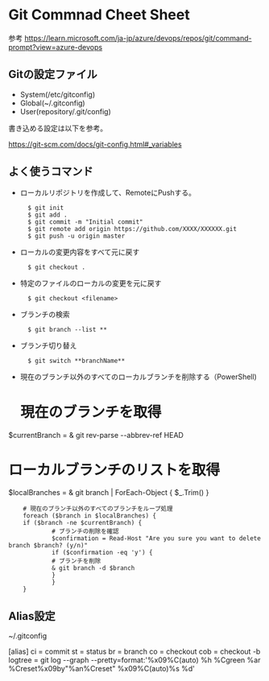 # Git Commnad Cheet Sheet

参考
<https://learn.microsoft.com/ja-jp/azure/devops/repos/git/command-prompt?view=azure-devops>

## Gitの設定ファイル
- System(/etc/gitconfig)
- Global(~/.gitconfig)
- User(repository/.git/config)

書き込める設定は以下を参考。

https://git-scm.com/docs/git-config.html#_variables

## よく使うコマンド

- ローカルリポジトリを作成して、RemoteにPushする。

        $ git init
        $ git add .
        $ git commit -m "Initial commit"
        $ git remote add origin https://github.com/XXXX/XXXXXX.git
        $ git push -u origin master

- ローカルの変更内容をすべて元に戻す

        $ git checkout .

- 特定のファイルのローカルの変更を元に戻す

        $ git checkout <filename>

- ブランチの検索

        $ git branch --list **

- ブランチ切り替え

        $ git switch **branchName**

- 現在のブランチ以外のすべてのローカルブランチを削除する（PowerShell)
  # 現在のブランチを取得
$currentBranch = & git rev-parse --abbrev-ref HEAD

# ローカルブランチのリストを取得
$localBranches = & git branch | ForEach-Object { $_.Trim() }

        # 現在のブランチ以外のすべてのブランチをループ処理
        foreach ($branch in $localBranches) {
        if ($branch -ne $currentBranch) {
                # ブランチの削除を確認
                $confirmation = Read-Host "Are you sure you want to delete branch $branch? (y/n)"
                if ($confirmation -eq 'y') {
                # ブランチを削除
                & git branch -d $branch
                }
                }
        }

## Alias設定
~/.gitconfig

[alias]
        ci = commit
        st = status
        br = branch
        co = checkout
        cob = checkout -b
        logtree = git log --graph --pretty=format:'%x09%C(auto) %h %Cgreen %ar %Creset%x09by"%an%Creset" %x09%C(auto)%s %d'

[def]: https://learn.microsoft.com/ja-jp/azure/devops/repos/git/command-prompt?view=azure-devops